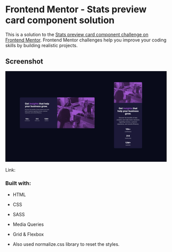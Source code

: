# Frontend Mentor - Stats preview card component solution

This is a solution to the [Stats preview card component challenge on Frontend Mentor](https://www.frontendmentor.io/challenges/stats-preview-card-component-8JqbgoU62). Frontend Mentor challenges help you improve your coding skills by building realistic projects. 

## Screenshot

![](/frontend%20mentor%20stats-preview.jpg)

Link:

### Built with:

- HTML
- CSS
- SASS
- Media Queries
- Grid & Flexbox

- Also used normalize.css library to reset the styles.


